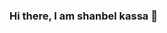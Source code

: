### Hi there, I am shanbel kassa 👋

<!--
**shanbel-kassa/shanbel-kassa** is a ✨ _special_ ✨ repository because its `README.md` (this file) appears on your GitHub profile.

Here are some ideas to get you started:

- 🔭 I’m currently working on perago inforamation system...
- 🌱 I’m currently learning ReactJs...
- 👯 I’m looking to collaborate on ...
- 🤔 I’m looking for help with ...
- 💬 Ask me about ...
- 📫 How to reach me: shanbelkassa1887@gmail.com...
- 😄 Pronouns: ...
- ⚡ Fun fact: ...
-->
